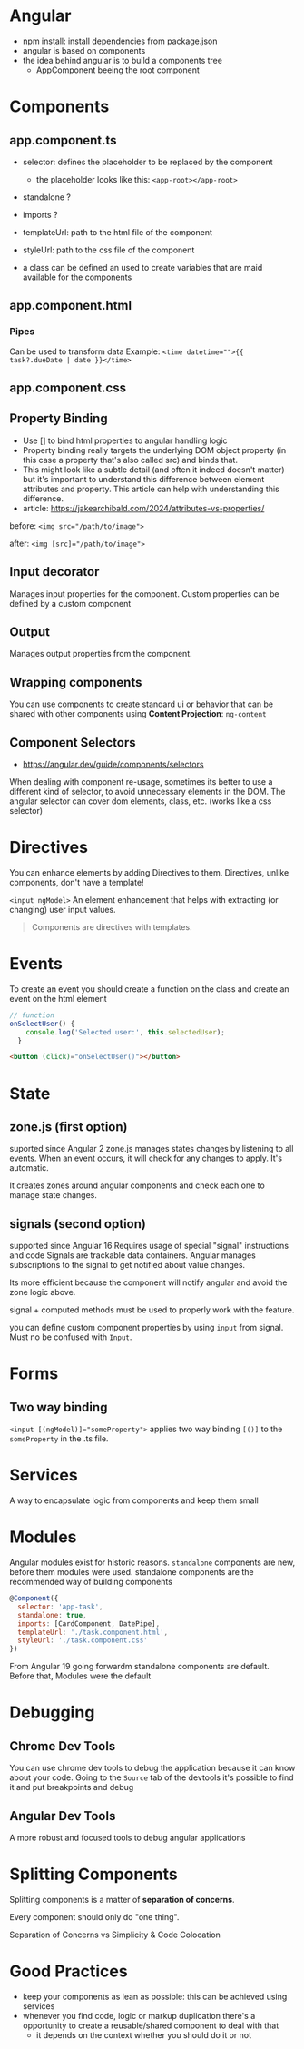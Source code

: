# Angular
- npm install: install dependencies from package.json
- angular is based on components
- the idea behind angular is to build a components tree
    - AppComponent beeing the root component

# Components

## app.component.ts

- selector: defines the placeholder to be replaced by the component
    - the placeholder looks like this: `<app-root></app-root>`
- standalone ?
- imports ?
- templateUrl: path to the html file of the component
- styleUrl: path to the css file of the component

- a class can be defined an used to create variables that are maid available for the components 

## app.component.html

### Pipes 
Can be used to transform data
Example: `<time datetime="">{{ task?.dueDate | date }}</time>`

## app.component.css

## Property Binding
- Use [] to bind html properties to angular handling logic
- Property binding really targets the underlying DOM object property (in this case a property that's also called src) and binds that.
- This might look like a subtle detail (and often it indeed doesn't matter) but it's important to understand this difference between element attributes and property. This article can help with understanding this difference.
- article: https://jakearchibald.com/2024/attributes-vs-properties/

before: `<img src="/path/to/image">`

after: `<img [src]="/path/to/image">`

## Input decorator
Manages input properties for the component.
Custom properties can be defined by a custom component

## Output
Manages output properties from the component.

## Wrapping components
You can use components to create standard ui or behavior that can be shared with other components using
**Content Projection**:
`ng-content`

## Component Selectors
- https://angular.dev/guide/components/selectors 

When dealing with component re-usage, sometimes its better to use a different kind of selector, to avoid unnecessary elements in the DOM.
The angular selector can cover dom elements, class, etc. (works like a css selector)

# Directives
You can enhance elements by adding Directives to them.
Directives, unlike components, don't have a template!

`<input ngModel>` An element enhancement that helps with extracting (or changing) user input values.



> Components are directives with templates.

# Events

To create an event you should create a function on the class and create an event on the html element

```javascript
// function
onSelectUser() {
    console.log('Selected user:', this.selectedUser);
  }

```

```html
<button (click)="onSelectUser()"></button>
```

# State

## zone.js (first option)
suported since Angular 2
zone.js manages states changes by listening to all events. When an event occurs, it will check for any changes to apply. It's automatic.

It creates zones around angular components and check each one to manage state changes.

## signals (second option)
supported since Angular 16
Requires usage of special "signal" instructions and code
Signals are trackable data containers. Angular manages subscriptions to the signal to get notified about value changes.

Its more efficient because the component will notify angular and avoid the zone logic above.

signal + computed methods must be used to properly work with the feature.

you can define custom component properties by using `input` from signal. Must no be confused with `Input`.

# Forms

## Two way binding
`<input [(ngModel)]="someProperty">` applies two way binding `[()]` to the `someProperty` in the .ts file.

# Services
A way to encapsulate logic from components and keep them small

# Modules
Angular modules exist for historic reasons. 
`standalone` components are new, before them modules were used.
standalone components are the recommended way of building components
```js
@Component({
  selector: 'app-task',
  standalone: true,
  imports: [CardComponent, DatePipe],
  templateUrl: './task.component.html',
  styleUrl: './task.component.css'
})
```
From Angular 19 going forwardm standalone components are default.
Before that, Modules were the default

# Debugging

## Chrome Dev Tools
You can use chrome dev tools to debug the application because it can know about your code. Going to the `Source` tab of the devtools it's possible to find it and put breakpoints and debug

## Angular Dev Tools
A more robust and focused tools to debug angular applications

# Splitting Components
Splitting components is a matter of **separation of concerns**.

Every component should only do "one thing".

Separation of Concerns vs Simplicity & Code Colocation

# Good Practices

- keep your components as lean as possible: this can be achieved using services
- whenever you find code, logic or markup duplication there's a opportunity to create a reusable/shared component to deal with that
  - it depends on the context whether you should do it or not
